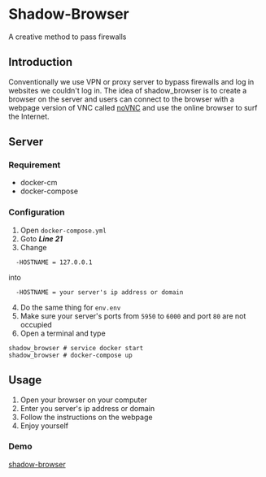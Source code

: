# Shadow-Browser
A creative method to pass firewalls

## Introduction
Conventionally we use VPN or proxy server to bypass firewalls and log in websites we couldn't log in. The idea of shadow_browser is to create a browser on the server and users can connect to the browser with a webpage version of VNC called [noVNC](http://novnc.com) and use the online browser to surf the Internet.

## Server

### Requirement
* docker-cm
* docker-compose

### Configuration
1. Open `docker-compose.yml`
2. Goto ***Line 21***
3. Change
```
  -HOSTNAME = 127.0.0.1
```
into
```
  -HOSTNAME = your server's ip address or domain
```
4. Do the same thing for `env.env`
5. Make sure your server's ports from `5950` to `6000` and port `80` are not occupied
6. Open a terminal and type
```
shadow_browser # service docker start
shadow_browser # docker-compose up
```

## Usage
1. Open your browser on your computer
2. Enter you server's ip address or domain
3. Follow the instructions on the webpage
4. Enjoy yourself

### Demo
[shadow-browser](103.115.49.177)
